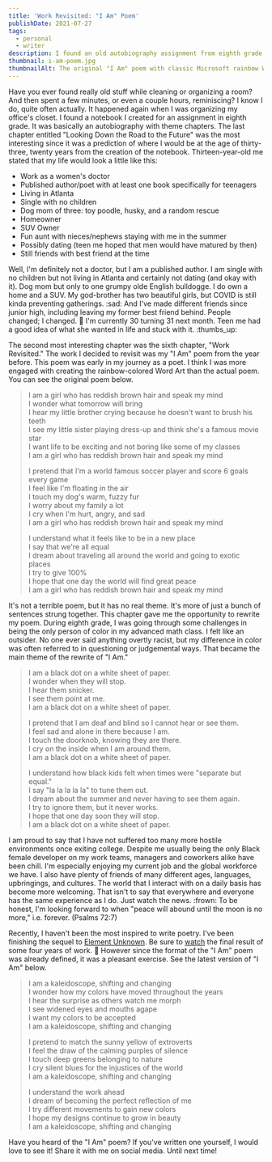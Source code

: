 ```yaml
---
title: 'Work Revisited: "I Am" Poem'
publishDate: 2021-07-27
tags:
  - personal
  - writer
description: I found an old autobiography assignment from eighth grade with predictions and poetry from 13-year-old me. Let's take a trip down memory lane.
thumbnail: i-am-poem.jpg
thumbnailAlt: The original "I Am" poem with classic Microsoft rainbow Word Art and pink construction papers on the corners
---
```


Have you ever found really old stuff while cleaning or organizing a room? And then spent a few minutes, or even a couple hours, reminiscing? I know I do, quite often actually. It happened again when I was organizing my office's closet. I found a notebook I created for an assignment in eighth grade. It was basically an autobiography with theme chapters. The last chapter entitled "Looking Down the Road to the Future" was the most interesting since it was a prediction of where I would be at the age of thirty-three, twenty years from the creation of the notebook. Thirteen-year-old me stated that my life would look a little like this:

- Work as a women's doctor
- Published author/poet with at least one book specifically for teenagers
- Living in Atlanta
- Single with no children
- Dog mom of three: toy poodle, husky, and a random rescue
- Homeowner
- SUV Owner
- Fun aunt with nieces/nephews staying with me in the summer
- Possibly dating (teen me hoped that men would have matured by then)
- Still friends with best friend at the time

Well, I'm definitely not a doctor, but I am a published author. I am single with no children but not living in Atlanta and certainly not dating (and okay with it). Dog mom but only to one grumpy olde English bulldogge. I do own a home and a SUV. My god-brother has two beautiful girls, but COVID is still kinda preventing gatherings. :sad: And I've made different friends since junior high, including leaving my former best friend behind. People changed; I changed. :shrug: I'm currently 30 turning 31 next month. Teen me had a good idea of what she wanted in life and stuck with it. :thumbs_up:

The second most interesting chapter was the sixth chapter, "Work Revisited." The work I decided to revisit was my "I Am" poem from the year before. This poem was early in my journey as a poet. I think I was more engaged with creating the rainbow-colored Word Art than the actual poem. You can see the original poem below.

> I am a girl who has reddish brown hair and speak my mind  
> I wonder what tomorrow will bring  
> I hear my little brother crying because he doesn't want to brush his teeth  
> I see my little sister playing dress-up and think she's a famous movie star  
> I want life to be exciting and not boring like some of my classes  
> I am a girl who has reddish brown hair and speak my mind
>
> I pretend that I'm a world famous soccer player and score 6 goals every game  
> I feel like I'm floating in the air  
> I touch my dog's warm, fuzzy fur  
> I worry about my family a lot  
> I cry when I'm hurt, angry, and sad  
> I am a girl who has reddish brown hair and speak my mind
>
> I understand what it feels like to be in a new place  
> I say that we're all equal  
> I dream about traveling all around the world and going to exotic places  
> I try to give 100%  
> I hope that one day the world will find great peace  
> I am a girl who has reddish brown hair and speak my mind

It's not a terrible poem, but it has no real theme. It's more of just a bunch of sentences strung together. This chapter gave me the opportunity to rewrite my poem. During eighth grade, I was going through some challenges in being the only person of color in my advanced math class. I felt like an outsider. No one ever said anything overtly racist, but my difference in color was often referred to in questioning or judgemental ways. That became the main theme of the rewrite of "I Am."

> I am a black dot on a white sheet of paper.  
> I wonder when they will stop.  
> I hear them snicker.  
> I see them point at me.  
> I am a black dot on a white sheet of paper.
>
> I pretend that I am deaf and blind so I cannot hear or see them.  
> I feel sad and alone in there because I am.  
> I touch the doorknob, knowing they are there.  
> I cry on the inside when I am around them.  
> I am a black dot on a white sheet of paper.
>
> I understand how black kids felt when times were "separate but equal."  
> I say "la la la la la" to tune them out.  
> I dream about the summer and never having to see them again.  
> I try to ignore them, but it never works.  
> I hope that one day soon they will stop.  
> I am a black dot on a white sheet of paper.

I am proud to say that I have not suffered too many more hostile environments once exiting college. Despite me usually being the only Black female developer on my work teams, managers and coworkers alike have been chill. I'm especially enjoying my current job and the global workforce we have. I also have plenty of friends of many different ages, languages, upbringings, and cultures. The world that I interact with on a daily basis has become more welcoming. That isn't to say that everywhere and everyone has the same experience as I do. Just watch the news. :frown: To be honest, I'm looking forward to when "peace will abound until the moon is no more," i.e. forever. (Psalms 72:7)

Recently, I haven't been the most inspired to write poetry. I've been finishing the sequel to [Element Unknown](/book/element-unknown). Be sure to [watch](https://www.instagram.com/reel/CRuaQtRAxdH/?utm_source=ig_web_copy_link) the final result of some four years of work. :tada: However since the format of the "I Am" poem was already defined, it was a pleasant exercise. See the latest version of "I Am" below.

> I am a kaleidoscope, shifting and changing  
> I wonder how my colors have moved throughout the years  
> I hear the surprise as others watch me morph  
> I see widened eyes and mouths agape  
> I want my colors to be accepted  
> I am a kaleidoscope, shifting and changing
>
> I pretend to match the sunny yellow of extroverts  
> I feel the draw of the calming purples of silence  
> I touch deep greens belonging to nature  
> I cry silent blues for the injustices of the world  
> I am a kaleidoscope, shifting and changing
>
> I understand the work ahead  
> I dream of becoming the perfect reflection of me  
> I try different movements to gain new colors  
> I hope my designs continue to grow in beauty  
> I am a kaleidoscope, shifting and changing

Have you heard of the "I Am" poem? If you've written one yourself, I would love to see it! Share it with me on social media. Until next time!
